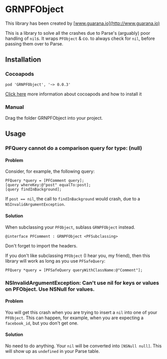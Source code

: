 # GRNPFObject #

This library has been created by [www.guarana.io](http://www.guarana.io)

This is a library to solve all the crashes due to Parse's (arguably) poor handling of `nil`s.
It wraps `PFObject` & co. to always check for `nil`, before passing them over to Parse.

## Installation 

### Cocoapods

```
pod 'GRNPFObject', '~> 0.0.3'
```

[Click here](https://guides.cocoapods.org/using/getting-started.html) more information about cocoapods and how to install it 

### Manual

Drag the folder GRNPFObject into your project.


## Usage

### PFQuery cannot do a comparison query for type: (null)

#### Problem

Consider, for example, the following query:

```
PFQuery *query = [PFComment query];
[query whereKey:@"post" equalTo:post];
[query findInBackground];
```

If `post == nil`, the call to `findInBackground` would crash, due to a `NSInvalidArgumentException`.

#### Solution

When subclassing your `PFObject`, sublass `GRNPFObject` instead.

```
@interface PFComment : GRNPFObject <PFSubclassing>

```
Don't forget to import the headers.

If you don't like subclassing `PFObject` (I hear you, my friend), then this library will work as long as you use `PFSafeQuery`:

```
PFQuery *query = [PFSafeQuery queryWithClassName:@"Comment"];
```

### NSInvalidArgumentException: Can't use nil for keys or values on PFObject. Use NSNull for values.

#### Problem

You will get this crash when you are trying to insert a `nil` into one of your `PFObject`. This can happen, for example, when you are expecting a `facebook_id`, but you don't get one.

#### Solution

No need to do anything. Your `nil` will be converted into `[NSNull null]`. This will show up as `undefined` in your Parse table.

